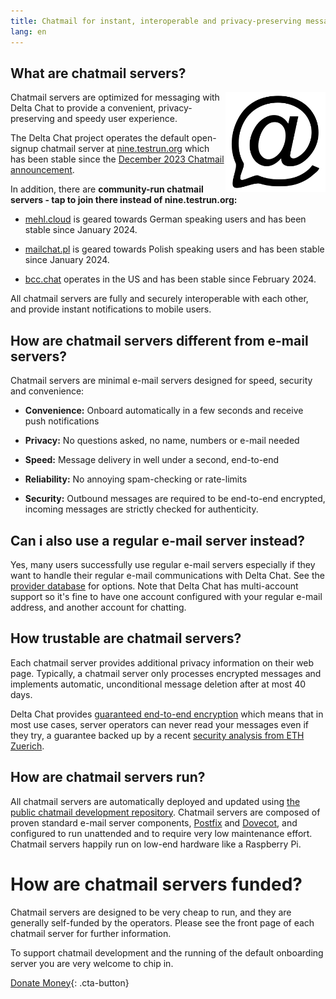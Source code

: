 ```yaml
---
title: Chatmail for instant, interoperable and privacy-preserving messaging 
lang: en
---
```


## What are chatmail servers? 

<img alt="Chatmail logo" src="../assets/logos/chatmail.svg" width="160" style="float:right;" />

Chatmail servers are optimized for messaging with Delta Chat
to provide a convenient, privacy-preserving and speedy user experience.

The Delta Chat project operates the default open-signup chatmail server 
at [nine.testrun.org](https://nine.testrun.org)
which has been stable since the [December 2023 Chatmail announcement](https://delta.chat/en/2023-12-13-chatmail).  

In addition, there are **community-run chatmail servers - tap to join there instead of nine.testrun.org:**

- [mehl.cloud](https://mehl.cloud) is geared towards German speaking
  users and has been stable since January 2024. 

- [mailchat.pl](https://mailchat.pl) is geared towards Polish speaking
  users and has been stable since January 2024. 

- [bcc.chat](https://bcc.chat) operates in the US and has been
  stable since February 2024. 

All chatmail servers are fully and securely interoperable with each other,
and provide instant notifications to mobile users. 

## How are chatmail servers different from e-mail servers? 

Chatmail servers are minimal e-mail servers designed for speed, security and convenience:

- **Convenience:** Onboard automatically in a few seconds and receive push notifications 

- **Privacy:** No questions asked, no name, numbers or e-mail needed

- **Speed:** Message delivery in well under a second, end-to-end

- **Reliability:** No annoying spam-checking or rate-limits 

- **Security:** Outbound messages are required to be end-to-end encrypted,
  incoming messages are strictly checked for authenticity. 

## Can i also use a regular e-mail server instead? 

Yes, many users successfully use regular e-mail servers
especially if they want to handle their regular e-mail communications with Delta Chat. 
See the [provider database](https://providers.delta.chat) for options. 
Note that Delta Chat has multi-account support so 
it's fine to have one account configured with your regular e-mail address,
and another account for chatting.

## How trustable are chatmail servers? 

Each chatmail server provides additional privacy information on their web page.
Typically, a chatmail server only processes encrypted messages and 
implements automatic, unconditional message deletion after at most 40 days.

Delta Chat provides [guaranteed end-to-end encryption](https://delta.chat/en/2023-11-23-jumbo-42)
which means that in most use cases, server operators can never read your messages even if they try,
a guarantee backed up by a recent [security analysis from ETH Zuerich](https://delta.chat/en/2024-03-25-crypto-analysis-securejoin). 


## How are chatmail servers run? 

All chatmail servers are automatically deployed and updated using
[the public chatmail development repository](https://github.com/deltachat/chatmail). 
Chatmail servers are composed of proven standard e-mail server components,
[Postfix](https://postfix.org) and [Dovecot](https://dovecot.org),
and configured to run unattended and to require very low maintenance effort. 
Chatmail servers happily run on low-end hardware like a Raspberry Pi. 

# How are chatmail servers funded? 

Chatmail servers are designed to be very cheap to run,
and they are generally self-funded by the operators. 
Please see the front page of each chatmail server for further information. 

To support chatmail development and the running of the default onboarding server
you are very welcome to chip in. 

[Donate Money](donate){: .cta-button}
